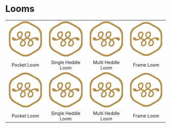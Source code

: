# Looms

| | | | |
| :---------------------: | :------------------------: | :--------------------: | :-------------: |
|[![](../images/logo.png)](../looms/pocket_loom.md) |[![](../images/logo.png)](../looms/single_heddle_loom.md) |[![](../images/logo.png)](../looms/multi_heddle_loom.md) |[![](../images/logo.png)](../looms/frameloom.md) |
| Pocket Loom | Single Heddle Loom | Multi Heddle Loom | Frame Loom |
|[![](../images/logo.png)](../looms/single_heddle_loom.md)|[![](../images/logo.png)](../looms/single_heddle_loom.md) |[![](../images/logo.png)](../looms/single_heddle_loom.md) |[![](../images/logo.png)](../looms/single_heddle_loom.md)|
| Pocket Loom | Single Heddle Loom | Multi Heddle Loom | Frame Loom |

